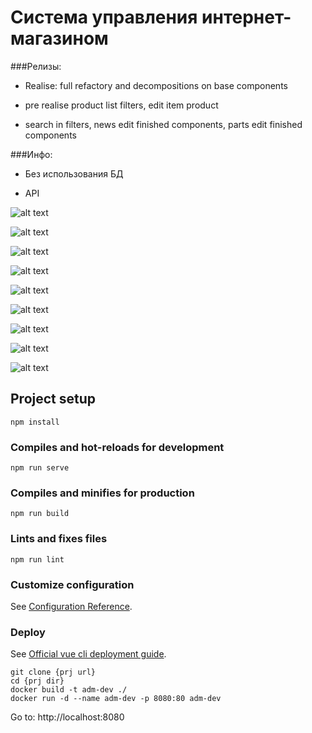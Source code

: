 # Система управления интернет-магазином

###Релизы:

- Realise: full refactory and decompositions on base components

- pre realise product list filters, edit item product

- search in filters, news edit finished components, parts edit finished components


###Инфо:

- Без использования БД

- API 



![alt text](https://b.radikal.ru/b37/2010/b7/b3c0acd1f5d2.jpg)

![alt text](https://d.radikal.ru/d00/2010/ae/89c8202ed7b0.jpg)

![alt text](https://b.radikal.ru/b25/2010/22/e6f9c2ef6263.jpg)

![alt text](https://b.radikal.ru/b37/2010/b7/b3c0acd1f5d2.jpg)

![alt text](https://c.radikal.ru/c41/2010/27/5034e10d2162.jpg)

![alt text](https://a.radikal.ru/a38/2010/14/714bde2a1632.jpg)

![alt text](https://a.radikal.ru/a39/2010/4c/4e9ed49ade33.jpg)

![alt text](https://b.radikal.ru/b01/2010/e5/a5bc13409380.jpg)

![alt text](https://c.radikal.ru/c33/2010/1c/fa7b9da9fab5.jpg)


## Project setup
```
npm install
```

### Compiles and hot-reloads for development
```
npm run serve
```

### Compiles and minifies for production
```
npm run build
```

### Lints and fixes files
```
npm run lint
```

### Customize configuration
See [Configuration Reference](https://cli.vuejs.org/config/).

### Deploy
See [Official vue cli deployment guide](https://cli.vuejs.org/guide/deployment.html#docker-nginx).
```
git clone {prj url}
cd {prj dir}
docker build -t adm-dev ./
docker run -d --name adm-dev -p 8080:80 adm-dev
```
Go to: http://localhost:8080
